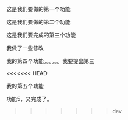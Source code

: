 这是我们要做的第一个功能

这是我们要做的第二个功能

这是我们要完成的第三个功能

我做了一些修改

我的第四个功能。。。。。。我要提出第三

<<<<<<< HEAD



我的第五个功能

功能5，又完成了。
>>>>>>> dev

